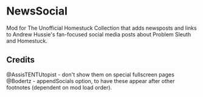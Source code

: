 # NewsSocial
Mod for The Unofficial Homestuck Collection that adds newsposts and links to Andrew Hussie's fan-focused social media posts about Problem Sleuth and Homestuck.

## Credits
@AssisTENTUtopist - don't show them on special fullscreen pages
@Bodertz - appendSocials option, to have these appear after other footnotes (dependent on mod load order).
